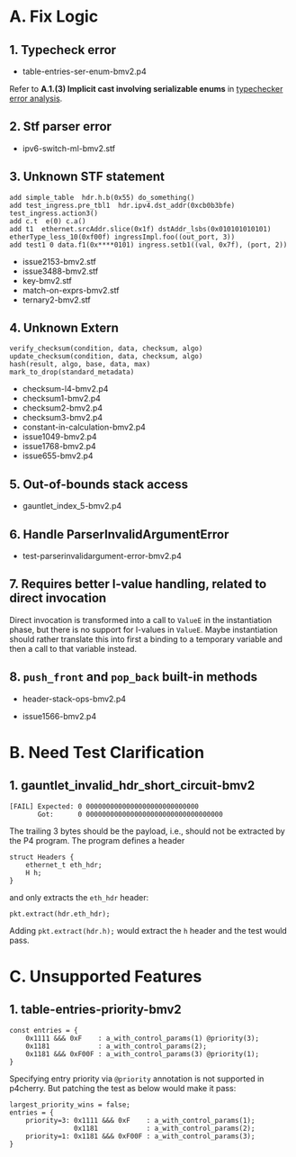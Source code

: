 # A. Fix Logic

## 1. Typecheck error

* table-entries-ser-enum-bmv2.p4

Refer to **A.1.(3) Implicit cast involving serializable enums** in [typechecker error analysis](typecheck-pos.analysis.md).

## 2. Stf parser error

* ipv6-switch-ml-bmv2.stf

## 3. Unknown STF statement

```plaintext
add simple_table  hdr.h.b(0x55) do_something()
add test_ingress.pre_tbl1  hdr.ipv4.dst_addr(0xcb0b3bfe) test_ingress.action3()
add c.t  e(0) c.a()
add t1  ethernet.srcAddr.slice(0x1f) dstAddr_lsbs(0x010101010101) etherType_less_10(0xf00f) ingressImpl.foo((out_port, 3))
add test1 0 data.f1(0x****0101) ingress.setb1((val, 0x7f), (port, 2))
```

* issue2153-bmv2.stf
* issue3488-bmv2.stf
* key-bmv2.stf
* match-on-exprs-bmv2.stf
* ternary2-bmv2.stf

## 4. Unknown Extern

```plaintext
verify_checksum(condition, data, checksum, algo)
update_checksum(condition, data, checksum, algo)
hash(result, algo, base, data, max)
mark_to_drop(standard_metadata)
```

* checksum-l4-bmv2.p4
* checksum1-bmv2.p4
* checksum2-bmv2.p4
* checksum3-bmv2.p4
* constant-in-calculation-bmv2.p4
* issue1049-bmv2.p4
* issue1768-bmv2.p4
* issue655-bmv2.p4

## 5. Out-of-bounds stack access

* gauntlet_index_5-bmv2.p4

## 6. Handle ParserInvalidArgumentError

* test-parserinvalidargument-error-bmv2.p4

## 7. Requires better l-value handling, related to direct invocation

Direct invocation is transformed into a call to `ValueE` in the instantiation phase, but there is no support for l-values in `ValueE`.
Maybe instantiation should rather translate this into first a binding to a temporary variable and then a call to that variable instead.

## 8. `push_front` and `pop_back` built-in methods

* header-stack-ops-bmv2.p4

* issue1566-bmv2.p4

# B. Need Test Clarification

## 1. gauntlet_invalid_hdr_short_circuit-bmv2

```plaintext
[FAIL] Expected: 0 0000000000000000000000000000
       Got:      0 0000000000000000000000000000000000
```

The trailing 3 bytes should be the payload, i.e., should not be extracted by the P4 program.
The program defines a header

```p4
struct Headers {
    ethernet_t eth_hdr;
    H h;
}
```

and only extracts the `eth_hdr` header:

```p4
pkt.extract(hdr.eth_hdr);
```

Adding `pkt.extract(hdr.h);` would extract the `h` header and the test would pass.

# C. Unsupported Features

## 1. table-entries-priority-bmv2

```p4
const entries = {
    0x1111 &&& 0xF    : a_with_control_params(1) @priority(3);
    0x1181            : a_with_control_params(2);
    0x1181 &&& 0xF00F : a_with_control_params(3) @priority(1);
}
```

Specifying entry priority via `@priority` annotation is not supported in p4cherry.
But patching the test as below would make it pass:

```p4
largest_priority_wins = false;
entries = {
    priority=3: 0x1111 &&& 0xF    : a_with_control_params(1);
                0x1181            : a_with_control_params(2);
    priority=1: 0x1181 &&& 0xF00F : a_with_control_params(3);
}
```
